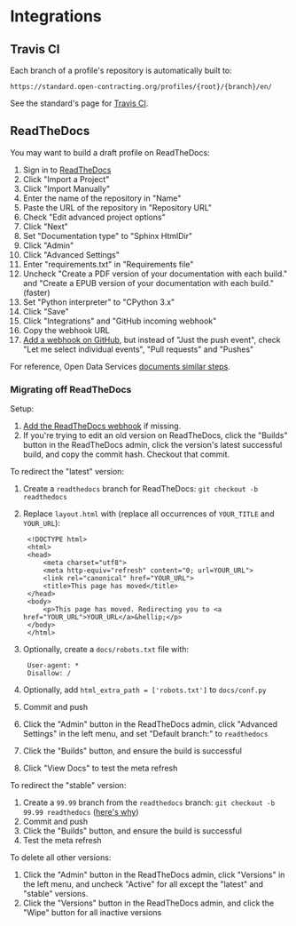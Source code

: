 # Integrations

## Travis CI

Each branch of a profile's repository is automatically built to:

`https://standard.open-contracting.org/profiles/{root}/{branch}/en/`

See the standard's page for [Travis CI](../../../standard/technical/integrations).

## ReadTheDocs

You may want to build a draft profile on ReadTheDocs:

1. Sign in to [ReadTheDocs](https://readthedocs.org/dashboard/)
1. Click "Import a Project"
1. Click "Import Manually"
1. Enter the name of the repository in "Name"
1. Paste the URL of the repository in "Repository URL"
1. Check "Edit advanced project options"
1. Click "Next"
1. Set "Documentation type" to "Sphinx HtmlDir"
1. Click "Admin"
1. Click "Advanced Settings"
1. Enter "requirements.txt" in "Requirements file"
1. Uncheck "Create a PDF version of your documentation with each build." and "Create a EPUB version of your documentation with each build." (faster)
1. Set "Python interpreter" to "CPython 3.x"
1. Click "Save"
1. Click "Integrations" and "GitHub incoming webhook"
1. Copy the webhook URL
1. [Add a webhook on GitHub](https://docs.readthedocs.io/en/latest/webhooks.html#github), but instead of "Just the push event", check "Let me select individual events", "Pull requests" and "Pushes"

For reference, Open Data Services [documents similar steps](https://github.com/OpenDataServices/sphinx-base#building-on-readthedocs).

### Migrating off ReadTheDocs

Setup:

1. [Add the ReadTheDocs webhook](https://docs.readthedocs.io/en/latest/webhooks.html#github) if missing.
1. If you're trying to edit an old version on ReadTheDocs, click the "Builds" button in the ReadTheDocs admin, click the version's latest successful build, and copy the commit hash. Checkout that commit.

To redirect the "latest" version:

1. Create a `readthedocs` branch for ReadTheDocs: `git checkout -b readthedocs`
1. Replace `layout.html` with (replace all occurrences of `YOUR_TITLE` and `YOUR_URL`):

        <!DOCTYPE html>
        <html>
        <head>
            <meta charset="utf8">
            <meta http-equiv="refresh" content="0; url=YOUR_URL">
            <link rel="canonical" href="YOUR_URL">
            <title>This page has moved</title>
        </head>
        <body>
            <p>This page has moved. Redirecting you to <a href="YOUR_URL">YOUR_URL</a>&hellip;</p>
        </body>
        </html>

1. Optionally, create a `docs/robots.txt` file with:

        User-agent: *
        Disallow: /

1. Optionally, add `html_extra_path = ['robots.txt']` to `docs/conf.py`
1. Commit and push
1. Click the "Admin" button in the ReadTheDocs admin, click "Advanced Settings" in the left menu, and set "Default branch:" to `readthedocs`
1. Click the "Builds" button, and ensure the build is successful
1. Click "View Docs" to test the meta refresh

To redirect the "stable" version:

1. Create a `99.99` branch from the `readthedocs` branch: `git checkout -b 99.99 readthedocs` ([here's why](https://docs.readthedocs.io/en/latest/versions.html))
1. Commit and push
1. Click the "Builds" button, and ensure the build is successful
1. Test the meta refresh

To delete all other versions:

1. Click the "Admin" button in the ReadTheDocs admin, click "Versions" in the left menu, and uncheck "Active" for all except the "latest" and "stable" versions.
1. Click the "Versions" button in the ReadTheDocs admin, and click the "Wipe" button for all inactive versions
